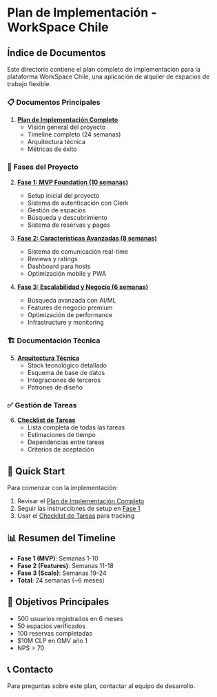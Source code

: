 # Plan de Implementación - WorkSpace Chile

## Índice de Documentos

Este directorio contiene el plan completo de implementación para la plataforma WorkSpace Chile, una aplicación de alquiler de espacios de trabajo flexible.

### 📋 Documentos Principales

1. **[Plan de Implementación Completo](./implementation-plan.md)**
   - Visión general del proyecto
   - Timeline completo (24 semanas)
   - Arquitectura técnica
   - Métricas de éxito

### 📅 Fases del Proyecto

2. **[Fase 1: MVP Foundation (10 semanas)](./phase-1-mvp.md)**
   - Setup inicial del proyecto
   - Sistema de autenticación con Clerk
   - Gestión de espacios
   - Búsqueda y descubrimiento
   - Sistema de reservas y pagos

3. **[Fase 2: Características Avanzadas (8 semanas)](./phase-2-features.md)**
   - Sistema de comunicación real-time
   - Reviews y ratings
   - Dashboard para hosts
   - Optimización mobile y PWA

4. **[Fase 3: Escalabilidad y Negocio (6 semanas)](./phase-3-scale.md)**
   - Búsqueda avanzada con AI/ML
   - Features de negocio premium
   - Optimización de performance
   - Infrastructure y monitoring

### 🏗️ Documentación Técnica

5. **[Arquitectura Técnica](./technical-architecture.md)**
   - Stack tecnológico detallado
   - Esquema de base de datos
   - Integraciones de terceros
   - Patrones de diseño

### ✅ Gestión de Tareas

6. **[Checklist de Tareas](./tasks-checklist.md)**
   - Lista completa de todas las tareas
   - Estimaciones de tiempo
   - Dependencias entre tareas
   - Criterios de aceptación

## 🚀 Quick Start

Para comenzar con la implementación:

1. Revisar el [Plan de Implementación Completo](./implementation-plan.md)
2. Seguir las instrucciones de setup en [Fase 1](./phase-1-mvp.md)
3. Usar el [Checklist de Tareas](./tasks-checklist.md) para tracking

## 📊 Resumen del Timeline

- **Fase 1 (MVP)**: Semanas 1-10
- **Fase 2 (Features)**: Semanas 11-18
- **Fase 3 (Scale)**: Semanas 19-24
- **Total**: 24 semanas (~6 meses)

## 🎯 Objetivos Principales

- 500 usuarios registrados en 6 meses
- 50 espacios verificados
- 100 reservas completadas
- $10M CLP en GMV año 1
- NPS > 70

## 📞 Contacto

Para preguntas sobre este plan, contactar al equipo de desarrollo.
